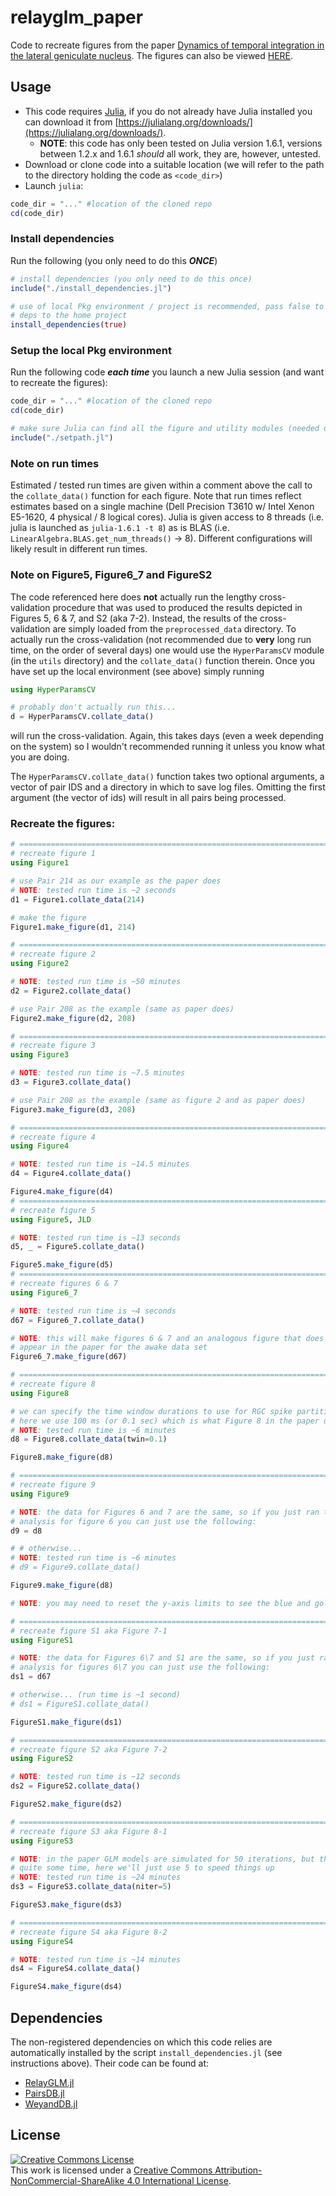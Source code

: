 # relayglm_paper

Code to recreate figures from the paper [Dynamics of temporal integration in the lateral geniculate nucleus](https://www.eneuro.org/content/9/4/ENEURO.0088-22.2022.long). The figures can also be viewed [HERE](https://www.eneuro.org/content/9/4/ENEURO.0088-22.2022/tab-figures-data).

## Usage

* This code requires [Julia](https://julialang.org/), if you do not already have Julia installed you can download it from [https://julialang.org/downloads/](https://julialang.org/downloads/).
    * **NOTE**: this code has only been tested on Julia version 1.6.1, versions between 1.2.x and 1.6.1 *should* all work, they are, however, untested.
* Download or clone code into a suitable location (we will refer to the path to the directory holding the code as `<code_dir>`)
* Launch `julia`:

```julia
code_dir = "..." #location of the cloned repo
cd(code_dir)
```

### Install dependencies

Run the following (you only need to do this ***ONCE***)

```julia
# install dependencies (you only need to do this once)
include("./install_dependencies.jl")

# use of local Pkg environment / project is recommended, pass false to install
# deps to the home project
install_dependencies(true)
```

### Setup the local Pkg environment
Run the following code ***each time*** you launch a new Julia session (and want to recreate the figures):

```Julia
code_dir = "..." #location of the cloned repo
cd(code_dir)

# make sure Julia can find all the figure and utility modules (needed once per Julia session)
include("./setpath.jl")
```
### Note on run times
Estimated / tested run times are given within a comment above the call to the `collate_data()` function for each figure. Note that run times reflect estimates based on a single machine (Dell Precision T3610 w/ Intel Xenon E5-1620, 4 physical / 8 logical cores). Julia is given access to 8 threads (i.e. julia is launched as `julia-1.6.1 -t 8`) as is BLAS (i.e. `LinearAlgebra.BLAS.get_num_threads()` -> 8). Different configurations will likely result in different run times.

### Note on Figure5, Figure6_7 and FigureS2
The code referenced here does **not** actually run the lengthy cross-validation procedure that was used to produced the results depicted in Figures 5, 6 & 7, and S2 (aka 7-2). Instead, the results of the cross-validation are simply loaded from the `preprocessed_data` directory. To actually run the cross-validation (not recommended due to **very** long run time, on the order of several days) one would use the `HyperParamsCV` module (in the `utils` directory) and the `collate_data()` function therein. Once you have set up the local environment (see above) simply running

 ```julia
 using HyperParamsCV

 # probably don't actually run this...
 d = HyperParamsCV.collate_data()
 ```

 will run the cross-validation. Again, this takes days (even a week depending on the system) so I wouldn't recommended running it unless you know what you are doing.

The `HyperParamsCV.collate_data()` function takes two optional arguments, a vector of pair IDS and a directory in which to save log files. Omitting the first argument (the vector of ids) will result in all pairs being processed.

### Recreate the figures:

```Julia
# ============================================================================ #
# recreate figure 1
using Figure1

# use Pair 214 as our example as the paper does
# NOTE: tested run time is ~2 seconds
d1 = Figure1.collate_data(214)

# make the figure
Figure1.make_figure(d1, 214)

# ============================================================================ #
# recreate figure 2
using Figure2

# NOTE: tested run time is ~50 minutes
d2 = Figure2.collate_data()

# use Pair 208 as the example (same as paper does)
Figure2.make_figure(d2, 208)

# ============================================================================ #
# recreate figure 3
using Figure3

# NOTE: tested run time is ~7.5 minutes
d3 = Figure3.collate_data()

# use Pair 208 as the example (same as figure 2 and as paper does)
Figure3.make_figure(d3, 208)

# ============================================================================ #
# recreate figure 4
using Figure4

# NOTE: tested run time is ~14.5 minutes
d4 = Figure4.collate_data()

Figure4.make_figure(d4)
# ============================================================================ #
# recreate figure 5
using Figure5, JLD

# NOTE: tested run time is ~13 seconds
d5, _ = Figure5.collate_data()

Figure5.make_figure(d5)
# ============================================================================ #
# recreate figures 6 & 7
using Figure6_7

# NOTE: tested run time is ~4 seconds
d67 = Figure6_7.collate_data()

# NOTE: this will make figures 6 & 7 and an analogous figure that does not
# appear in the paper for the awake data set
Figure6_7.make_figure(d67)

# ============================================================================ #
# recreate figure 8
using Figure8

# we can specify the time window durations to use for RGC spike partitioning
# here we use 100 ms (or 0.1 sec) which is what Figure 8 in the paper uses
# NOTE: tested run time is ~6 minutes
d8 = Figure8.collate_data(twin=0.1)

Figure8.make_figure(d8)

# ============================================================================ #
# recreate figure 9
using Figure9

# NOTE: the data for Figures 6 and 7 are the same, so if you just ran the
# analysis for figure 6 you can just use the following:
d9 = d8

# # otherwise...
# NOTE: tested run time is ~6 minutes
# d9 = Figure9.collate_data()

Figure9.make_figure(d8)

# NOTE: you may need to reset the y-axis limits to see the blue and gold triangles

# ============================================================================ #
# recreate figure S1 aka Figure 7-1
using FigureS1

# NOTE: the data for Figures 6\7 and S1 are the same, so if you just ran the
# analysis for figures 6\7 you can just use the following:
ds1 = d67

# otherwise... (run time is ~1 second)
# ds1 = FigureS1.collate_data()

FigureS1.make_figure(ds1)

# ============================================================================ #
# recreate figure S2 aka Figure 7-2
using FigureS2

# NOTE: tested run time is ~12 seconds
ds2 = FigureS2.collate_data()

FigureS2.make_figure(ds2)

# ============================================================================ #
# recreate figure S3 aka Figure 8-1
using FigureS3

# NOTE: in the paper GLM models are simulated for 50 iterations, but that takes
# quite some time, here we'll just use 5 to speed things up
# NOTE: tested run time is ~24 minutes
ds3 = FigureS3.collate_data(niter=5)

FigureS3.make_figure(ds3)

# ============================================================================ #
# recreate figure S4 aka Figure 8-2
using FigureS4

# NOTE: tested run time is ~14 minutes
ds4 = FigureS4.collate_data()

FigureS4.make_figure(ds4)

```

## Dependencies

The non-registered dependencies on which this code relies are automatically installed by the script `install_dependencies.jl` (see instructions above). Their code can be found at:

* [RelayGLM.jl](https://github.com/scottiealexander/RelayGLM.jl.git)
* [PairsDB.jl](https://github.com/scottiealexander/PairsDB.jl.git)
* [WeyandDB.jl](https://github.com/scottiealexander/WeyandDB.jl.git)

## License

<a rel="license" href="http://creativecommons.org/licenses/by-nc-sa/4.0/"><img alt="Creative Commons License" style="border-width:0" src="https://i.creativecommons.org/l/by-nc-sa/4.0/88x31.png" /></a><br />This work is licensed under a <a rel="license" href="http://creativecommons.org/licenses/by-nc-sa/4.0/">Creative Commons Attribution-NonCommercial-ShareAlike 4.0 International License</a>.
